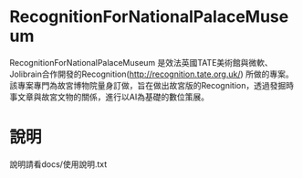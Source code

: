 # RecognitionForNationalPalaceMuseum


RecognitionForNationalPalaceMuseum 是效法英國TATE美術館與微軟、Jolibrain合作開發的Recognition(http://recognition.tate.org.uk/) 所做的專案。該專案專門為故宮博物院量身訂做，旨在做出故宮版的Recognition，透過發掘時事文章與故宮文物的關係，進行以AI為基礎的數位策展。

# 說明

說明請看docs/使用說明.txt
